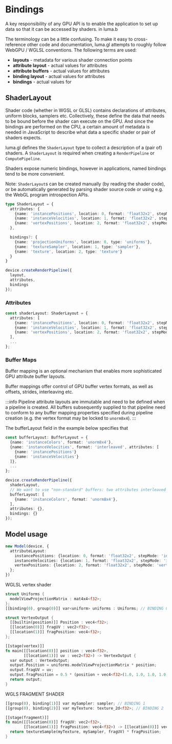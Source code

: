 # Bindings

A key responsibility of any GPU API is to enable the application to
set up data so that it can be accessed by shaders. in luma.b

The terminology can be a little confusing. To make it easy to cross-reference other code and
documentation, luma.gl attempts to roughly follow WebGPU / WGLSL conventions. The following terms are used:

- **layouts** - metadata for various shader connection points
- **attribute layout** - actual values for attributes
- **attribute buffers** - actual values for attributes
- **binding layout** - actual values for attributes
- **bindings** - actual values for

## ShaderLayout

Shader code (whether in WGSL or GLSL) contains declarations of attributes,
uniform blocks, samplers etc.
Collectively, these define the data that needs to be bound before the
shader can execute on the GPU. And since the bindings are performed on the CPU,
a certain amount of metadata is needed in JavaScript to describe what data
a specific shader or pair of shaders expects.

luma.gl defines the `ShaderLayout` type to collect a description of a (pair of) shaders. A `ShaderLayout`
is required when creating a `RenderPipeline` or `ComputePipeline`.

Shaders expose numeric bindings, however in applications, named bindings tend to be more convenient.

Note: `ShaderLayout`s can be created manually (by reading the shader code),
or be automatically generated by parsing shader source code or using e.g. the WebGL program introspection APIs.

```typescript
type ShaderLayout = {
  attributes: {
    {name: 'instancePositions', location: 0, format: 'float32x2', stepMode: 'instance'},
    {name: 'instanceVelocities', location: 1, format: 'float32x2', stepMode: 'instance'},
    {name: 'vertexPositions', location: 2, format: 'float32x2', stepMode: 'vertex'}
  },

  bindings?: {
    {name: 'projectionUniforms', location: 0, type: 'uniforms'},
    {name: 'textureSampler', location: 1, type: 'sampler'},
    {name: 'texture', location: 2, type: 'texture'}
  }
}

device.createRenderPipeline({
  layout,
  attributes,
  bindings
});
```

### Attributes

```typescript
const shaderLayout: ShaderLayout = {
  attributes: [
    {name: 'instancePositions', location: 0, format: 'float32x2', stepMode: 'instance'},
    {name: 'instanceVelocities', location: 1, format: 'float32x2', stepMode: 'instance'},
    {name: 'vertexPositions', location: 2, format: 'float32x2', stepMode: 'vertex'}
  ],
  ...
};
```

### Buffer Maps

Buffer mapping is an optional mechanism that enables more sophisticated GPU attribute buffer layouts.

Buffer mappings offer control of GPU buffer vertex formats, as well as offsets, strides, interleaving etc.

:::info
Pipeline attribute layouts are immutable and need to be defined when a pipeline is created. All buffers subsequently supplied to that pipeline need to conform to any buffer mapping properties specified during pipeline creation (e.g. the vertex format may be locked to `unorm8x4`).
:::

The bufferLayout field in the example below specifies that

```typescript
const bufferLayout: BufferLayout = {
  {name: 'instanceColors', format: 'unorm8x4'},
  {name: 'instanceVelocities', format: 'interleaved', attributes: [
    {name: 'instancePositions'}
    {name: 'instanceVelocities'}
  ]},
  ...
};

device.createRenderPipeline({
  shaderLayout,
  // We want to use "non-standard" buffers: two attributes interleaved in same buffer
  bufferLayout: [
    {name: 'instanceColors', format: 'unorm8x4'},
  ],
  attributes: {},
  bindings: {}
});
```

## Model usage

```typescript
new Model(device, {
  attributeLayout:
    instancePositions: {location: 0, format: 'float32x2', stepMode: 'instance'},
    instanceVelocities: {location: 1, format: 'float32x2', stepMode: 'instance'},
    vertexPositions: {location: 2, format: 'float32x2', stepMode: 'vertex'}
  };
})
```

WGLSL vertex shader

```rust
struct Uniforms {
  modelViewProjectionMatrix : mat4x4<f32>;
};
[[binding(0), group(0)]] var<uniform> uniforms : Uniforms; // BINDING 0

struct VertexOutput {
  [[builtin(position)]] Position : vec4<f32>;
  [[location(0)]] fragUV : vec2<f32>;
  [[location(1)]] fragPosition: vec4<f32>;
};

[[stage(vertex)]]
fn main([[location(0)]] position : vec4<f32>,
        [[location(1)]] uv : vec2<f32>) -> VertexOutput {
  var output : VertexOutput;
  output.Position = uniforms.modelViewProjectionMatrix * position;
  output.fragUV = uv;
  output.fragPosition = 0.5 * (position + vec4<f32>(1.0, 1.0, 1.0, 1.0));
  return output;
}
```

WGLS FRAGMENT SHADER

```rust
[[group(0), binding(1)]] var mySampler: sampler; // BINDING 1
[[group(0), binding(2)]] var myTexture: texture_2d<f32>; // BINDING 2

[[stage(fragment)]]
fn main([[location(0)]] fragUV: vec2<f32>,
        [[location(1)]] fragPosition: vec4<f32>) -> [[location(0)]] vec4<f32> {
  return textureSample(myTexture, mySampler, fragUV) * fragPosition;
}
 ```
